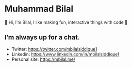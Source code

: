 # Muhammad Bilal
👋 Hi, I'm Bilal, I like making fun, interactive things with code 🚀

## I’m always up for a chat.
- Twitter: https://twitter.com/mbilalsiddique1
- Linkedin: https://www.linkedin.com/in/mbilalsiddique1
- Personal site: https://mbilal.me/
